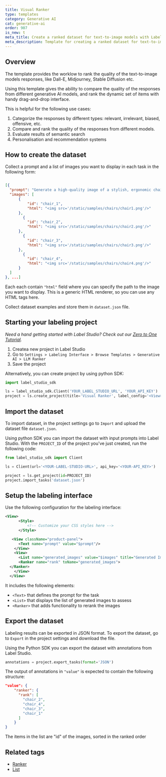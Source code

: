 ```yaml
---
title: Visual Ranker
type: templates
category: Generative AI
cat: generative-ai
order: 907
is_new: t
meta_title: Create a ranked dataset for text-to-image models with Label Studio
meta_description: Template for creating a ranked dataset for text-to-image models with Label Studio for your machine learning and data science projects.
---
```


## Overview

The template provides the worklow to rank the quality of the text-to-image models responses, like Dall-E, Midjourney, Stable Diffusion etc.

Using this template gives the ability to compare the quality of the responses from different generative AI  models, and rank the dynamic set of items with handy drag-and-drop interface.

This is helpful for the following use cases:

1. Categorize the responses by different types: relevant, irrelevant, biased, offensive, etc.
2. Compare and rank the quality of the responses from different models.
3. Evaluate results of semantic search
4. Personalisation and recommendation systems

## How to create the dataset

Collect a prompt and a list of images you want to display in each task in the following form:

```json

[{
  "prompt": "Generate a high-quality image of a stylish, ergonomic chair for a home office. ",
  "images": [
      {
          "id": "chair_1",
          "html": "<img src='/static/samples/chairs/chair1.png'/>"
      },
        {
          "id": "chair_2",
          "html": "<img src='/static/samples/chairs/chair2.png'/>"
      },
        {
          "id": "chair_3",
          "html": "<img src='/static/samples/chairs/chair3.png'/>"
      },
        {
          "id": "chair_4",
          "html": "<img src='/static/samples/chairs/chair4.png'/>"
      }
  ]
}, ...]
```

Each each contain `"html"` field where you can specify the path to the image you want to display.
This is a generic HTML renderer, so you can use any HTML tags here.

Collect dataset examples and store them in `dataset.json` file.

## Starting your labeling project

*Need a hand getting started with Label Studio? Check out our [Zero to One Tutorial](https://labelstud.io/blog/zero-to-one-getting-started-with-label-studio/).*

1. Createa  new project in Label Studio
2. Go to `Settings > Labeling Interface > Browse Templates > Generative AI > LLM Ranker`
3. Save the project

Alternatively, you can create project by using python SDK:

```python
import label_studio_sdk

ls = label_studio_sdk.Client('YOUR_LABEL_STUDIO_URL', 'YOUR_API_KEY')
project = ls.create_project(title='Visual Ranker', label_config='<View>...</View>')
```

## Import the dataset

To import dataset, in the project settings go to `Import` and upload the dataset file `dataset.json`.

Using python SDK you can import the dataset with input prompts into Label Studio. With the `PROJECT_ID` of the project
you've just created, run the following code:

```python
from label_studio_sdk import Client

ls = Client(url='<YOUR-LABEL-STUDIO-URL>', api_key='<YOUR-API_KEY>')

project = ls.get_project(id=PROJECT_ID)
project.import_tasks('dataset.json')
```

## Setup the labeling interface

Use the following configuration for the labeling interface:

```xml
<View>
      <Style>
          <!-- Customize your CSS styles here -->
      </Style>

   <View className="product-panel">
      <Text name="prompt" value="$prompt"/>
    </View>
    <View>
      <List name="generated_images" value="$images" title="Generated Images" />
      <Ranker name="rank" toName="generated_images">
  </Ranker> 
    </View>
  </View>
```
It includes the following elements:
- `<Text>` that defines the prompt for the task
- `<List>` that displays the list of generated images to assess
- `<Ranker>` that adds functionality to rerank the images

## Export the dataset

Labeling results can be exported in JSON format. To export the dataset, go to `Export` in the project settings and download the file.

Using the Python SDK you can export the dataset with annotations from Label Studio.

```python
annotations = project.export_tasks(format='JSON')
```

The output of annotations in `"value"` is expected to contain the following structure:

```json
"value": {
    "ranker": {
      "rank": [
        "chair_2",
        "chair_4",
        "chair_3",
        "chair_1"
      ]
    }
}
```

The items in the list are "id" of the images, sorted in the ranked order

## Related tags

- [Ranker](/tags/ranker.html)
- [List](/tags/list.html)
